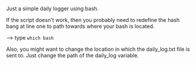 Just a simple daily logger using bash.

If the script doesn't work, then you probably need to redefine the hash bang at line one to path towards where your bash is located.

--> type ```which bash```

Also, you might want to change the location in which the daily_log.txt file is sent to. Just change the path of the daily_log variable.
